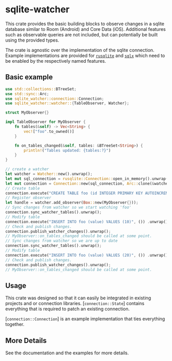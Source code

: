 # sqlite-watcher


This crate provides the basic building blocks to observe changes in a sqlite database
similar to Room (Android) and Core Data (iOS). Additional features such as observable
queries are not included, but can potentially be built using the provided types.

The crate is agnostic over the implementation of the sqlite connection. Example
implementations are provided for [`rusqlite`](https://crates.io/crates/rusqlite) and
[`sqlx`](https://crates.io/crates/sqlx) which need to be enabled by the respectively named
features.

 ## Basic example

 ```rust
 use std::collections::BTreeSet;
 use std::sync::Arc;
 use sqlite_watcher::connection::Connection;
 use sqlite_watcher::watcher::{TableObserver, Watcher};

 struct MyObserver{}

 impl TableObserver for MyObserver {
     fn tables(&self) -> Vec<String> {
         vec!["foo".to_owned()]
     }

     fn on_tables_changed(&self, tables: &BTreeSet<String>) {
         println!("Tables updated: {tables:?}")
     }
 }

 // create a watcher
 let watcher = Watcher::new().unwrap();
 let mut sql_connection = rusqlite::Connection::open_in_memory().unwrap();
 let mut connection = Connection::new(sql_connection, Arc::clone(&watcher)).unwrap();
 // Create table
 connection.execute("CREATE TABLE foo (id INTEGER PRIMARY KEY AUTOINCREMENT, value INTEGER)", ()) .unwrap();
 // Register observer
 let handle = watcher.add_observer(Box::new(MyObserver{}));
 // Sync changes from watcher so we start watching 'foo'
 connection.sync_watcher_tables().unwrap();
 // Modify table
 connection.execute("INSERT INTO foo (value) VALUES (10)", ()) .unwrap();
 // Check and publish changes.
 connection.publish_watcher_changes().unwrap();
 // MyObserver::on_tables_changed should be called at some point.
 // Sync changes from watcher so we are up to date
 connection.sync_watcher_tables().unwrap();
 // Modify table
 connection.execute("INSERT INTO foo (value) VALUES (20)", ()) .unwrap();
 // Check and publish changes.
 connection.publish_watcher_changes().unwrap();
 // MyObserver::on_tables_changed should be called at some point.

 ```

 ## Usage

 This crate was designed so that it can easily be integrated in existing projects and or
 connection libraries. [`connection::State`] contains everything that is required to patch
 an existing connection.

 [`connection::Connection`] is an example implementation that ties everything together.

## More Details

See the documentation and the examples for more details.

